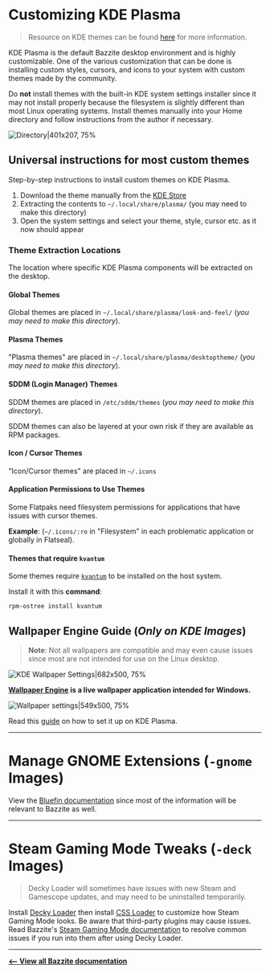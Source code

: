 <!-- ANCHOR: METADATA -->
<!--{"url_discourse": "https://universal-blue.discourse.group/docs?topic=574", "fetched_at": "2024-09-03 16:43:19.212243+00:00"}-->
<!-- ANCHOR_END: METADATA -->

# Customizing KDE Plasma

>Resource on KDE themes can be found [here](https://itsfoss.com/properly-theme-kde-plasma/) for more information.

KDE Plasma is the default Bazzite desktop environment and is highly customizable.  One of the various customization that can be done is installing custom styles, cursors, and icons to your system with custom themes made by the community.

Do **not** install themes with the built-in KDE system settings installer since it may not install properly because the filesystem is slightly different than most Linux operating systems.  Install themes manually into your Home directory and follow instructions from the author if necessary.

![Directory|401x207, 75%](https://universal-blue.discourse.group/uploads/short-url/8N6JKQAYxVv6dcSCsUmMmKtR1Lm.png)

## Universal instructions for most custom themes

Step-by-step instructions to install custom themes on KDE Plasma.

1. Download the theme manually from the [KDE Store](https://store.kde.org/browse/)
2. Extracting the contents to `~/.local/share/plasma/` (you may need to make this directory)
3. Open the system settings and select your theme, style, cursor etc. as it now should appear


### Theme Extraction Locations

The location where specific KDE Plasma components will be extracted on the desktop.

#### Global Themes
Global themes are placed in `~/.local/share/plasma/look-and-feel/` (*you may need to make this directory*).

#### Plasma Themes
"Plasma themes" are placed in `~/.local/share/plasma/desktoptheme/` (*you may need to make this directory*).

#### SDDM (Login Manager) Themes
SDDM themes are placed in `/etc/sddm/themes` (*you may need to make this directory*).

SDDM themes can also be layered at your own risk if they are available as RPM packages.

#### Icon / Cursor Themes

"Icon/Cursor themes" are placed in `~/.icons`

#### Application Permissions to Use Themes
Some Flatpaks need filesystem permissions for applications that have issues with cursor themes.

**Example**: (`~/.icons/:ro` in "Filesystem" in each problematic application or globally in Flatseal).

#### Themes that require `kvantum`

Some themes require [`kvantum`](https://github.com/tsujan/Kvantum/blob/master/Kvantum/README.md) to be installed on the host system.

Install it with this **command**:

```
rpm-ostree install kvantum
```

## Wallpaper Engine Guide (*Only on KDE Images*)

>**Note**: Not all wallpapers are compatible and may even cause issues since most are not intended for use on the Linux desktop.

![KDE Wallpaper Settings|682x500, 75%](https://universal-blue.discourse.group/uploads/short-url/1zYRH67Nhl9JRUovBbeBDQDGzxT.jpeg)

**[Wallpaper Engine](https://www.wallpaperengine.io/en) is a live wallpaper application intended for Windows.**

![Wallpaper settings|549x500, 75%](https://universal-blue.discourse.group/uploads/short-url/fw4SsMtgkTiQulwjCZoTfnWqfMq.png)


Read this [guide](https://github.com/catsout/wallpaper-engine-kde-plugin/blob/main/README.md#usage) on how to set it up on KDE Plasma.

<hr>

# Manage GNOME Extensions (`-gnome` Images)

View the [Bluefin documentation](https://docs.projectbluefin.io/administration#managing-extensions) since most of the information will be relevant to Bazzite as well.

<hr>

# Steam Gaming Mode Tweaks (`-deck` Images)

>Decky Loader will sometimes have issues with new Steam and Gamescope updates, and may need to be uninstalled temporarily.

Install [Decky Loader](https://decky.xyz/) then install [CSS Loader](https://docs.deckthemes.com/) to customize how Steam Gaming Mode looks.  Be aware that third-party plugins may cause issues.  Read Bazzite's [Steam Gaming Mode documentation](https://universal-blue.discourse.group/docs?topic=37) to resolve common issues if you run into them after using Decky Loader.

<hr>

[**<-- View all Bazzite documentation**](https://docs.bazzite.gg)